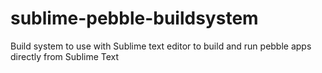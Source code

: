 # sublime-pebble-buildsystem
Build system to use with Sublime text editor to build and run pebble apps directly from Sublime Text
